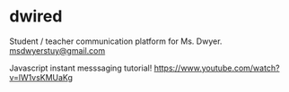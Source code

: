 # dwired
Student / teacher communication platform for Ms. Dwyer.
msdwyerstuy@gmail.com

Javascript instant messsaging tutorial!
https://www.youtube.com/watch?v=lW1vsKMUaKg
